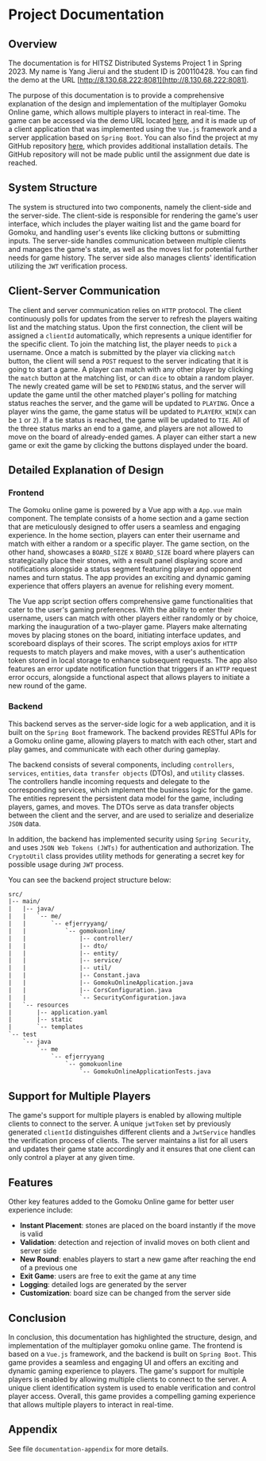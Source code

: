 # Project Documentation

## Overview

The documentation is for HITSZ Distributed Systems Project 1 in Spring 2023. My name is Yang Jierui and the student ID is 200110428. You can find the demo at the URL [http://8.130.68.222:8081](http://8.130.68.222:8081).

The purpose of this documentation is to provide a comprehensive explanation of the design and implementation of the multiplayer Gomoku Online game, which allows multiple players to interact in real-time. The game can be accessed via the demo URL located [here](http://8.130.68.222:8081), and it is made up of a client application that was implemented using the `Vue.js` framework and a server application based on `Spring Boot`. You can also find the project at my GitHub repository [here](https://github.com/efJerryYang/gomoku-online), which provides additional installation details. The GitHub repository will not be made public until the assignment due date is reached.

## System Structure

The system is structured into two components, namely the client-side and the server-side. The client-side is responsible for rendering the game's user interface, which includes the player waiting list and the game board for Gomoku, and handling user's events like clicking buttons or submitting inputs. The server-side handles communication between multiple clients and manages the game's state, as well as the moves list for potential further needs for game history. The server side also manages clients' identification utilizing the `JWT` verification process.

## Client-Server Communication

The client and server communication relies on `HTTP` protocol. The client continuously polls for updates from the server to refresh the players waiting list and the matching status. Upon the first connection, the client will be assigned a `clientId` automatically, which represents a unique identifier for the specific client. To join the matching list, the player needs to `pick` a username. Once a match is submitted by the player via clicking `match` button, the client will send a `POST` request to the server indicating that it is going to start a game. A player can match with any other player by clicking the `match` button at the matching list, or can `dice` to obtain a random player. The newly created game will be set to `PENDING` status, and the server will update the game until the other matched player's polling for matching status reaches the server, and the game will be updated to `PLAYING`. Once a player wins the game, the game status will be updated to `PLAYERX_WIN`(`X` can be `1` or `2`). If a tie status is reached, the game will be updated to `TIE`. All of the three status marks an end to a game, and players are not allowed to move on the board of already-ended games. A player can either start a new game or exit the game by clicking the buttons displayed under the board.

## Detailed Explanation of Design

### Frontend

The Gomoku online game is powered by a Vue app with a `App.vue` main component. The template consists of a home section and a game section that are meticulously designed to offer users a seamless and engaging experience. In the home section, players can enter their username and match with either a random or a specific player. The game section, on the other hand, showcases a `BOARD_SIZE` x `BOARD_SIZE` board where players can strategically place their stones, with a result panel displaying score and notifications alongside a status segment featuring player and opponent names and turn status. The app provides an exciting and dynamic gaming experience that offers players an avenue for relishing every moment.

The Vue app script section offers comprehensive game functionalities that cater to the user's gaming preferences. With the ability to enter their username, users can match with other players either randomly or by choice, marking the inauguration of a two-player game. Players make alternating moves by placing stones on the board, initiating interface updates, and scoreboard displays of their scores. The script employs axios for `HTTP` requests to match players and make moves, with a user's authentication token stored in local storage to enhance subsequent requests. The app also features an error update notification function that triggers if an `HTTP` request error occurs, alongside a functional aspect that allows players to initiate a new round of the game.

### Backend

This backend serves as the server-side logic for a web application, and it is built on the `Spring Boot` framework. The backend provides RESTful APIs for a Gomoku online game, allowing players to match with each other, start and play games, and communicate with each other during gameplay.

The backend consists of several components, including `controllers`, `services`, `entities`, `data transfer objects` (DTOs), and `utility` classes. The controllers handle incoming requests and delegate to the corresponding services, which implement the business logic for the game. The entities represent the persistent data model for the game, including players, games, and moves. The DTOs serve as data transfer objects between the client and the server, and are used to serialize and deserialize `JSON` data.

In addition, the backend has implemented security using `Spring Security`, and uses `JSON Web Tokens (JWTs)` for authentication and authorization. The `CryptoUtil` class provides utility methods for generating a secret key for possible usage during `JWT` process.

You can see the backend project structure below:

```txt
src/
|-- main/
|   |-- java/
|   |   `-- me/
|   |       `-- efjerryyang/
|   |           `-- gomokuonline/
|   |               |-- controller/
|   |               |-- dto/
|   |               |-- entity/
|   |               |-- service/
|   |               |-- util/
|   |               |-- Constant.java
|   |               |-- GomokuOnlineApplication.java
|   |               |-- CorsConfiguration.java
|   |               `-- SecurityConfiguration.java
|   `-- resources
|       |-- application.yaml
|       |-- static
|       `-- templates
`-- test
    `-- java
        `-- me
            `-- efjerryyang
                `-- gomokuonline
                    `-- GomokuOnlineApplicationTests.java
```

## Support for Multiple Players

The game's support for multiple players is enabled by allowing multiple clients to connect to the server. A unique `jwtToken` set by previously generated `clientId` distinguishes different clients and a `JwtService` handles the verification process of clients. The server maintains a list for all users and updates their game state accordingly and it ensures that one client can only control a player at any given time.

## Features

Other key features added to the Gomoku Online game for better user experience include:

- **Instant Placement**: stones are placed on the board instantly if the move is valid
- **Validation**: detection and rejection of invalid moves on both client and server side
- **New Round**: enables players to start a new game after reaching the end of a previous one
- **Exit Game**: users are free to exit the game at any time
- **Logging**: detailed logs are generated by the server
- **Customization**: board size can be changed from the server side

## Conclusion

In conclusion, this documentation has highlighted the structure, design, and implementation of the multiplayer gomoku online game. The frontend is based on a `Vue.js` framework, and the backend is built on `Spring Boot`. This game provides a seamless and engaging UI and offers an exciting and dynamic gaming experience to players. The game's support for multiple players is enabled by allowing multiple clients to connect to the server. A unique client identification system is used to enable verification and control player access. Overall, this game provides a compelling gaming experience that allows multiple players to interact in real-time.

## Appendix

See file `documentation-appendix` for more details.
